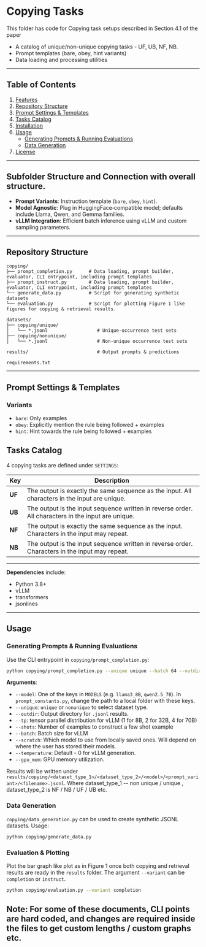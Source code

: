 # Copying Tasks

This folder has code for Copying task setups described in Section 4.1 of the paper

* A catalog of unique/non-unique copying tasks - UF, UB, NF, NB.
* Prompt templates (bare, obey, hint variants)
* Data loading and processing utilities

---

## Table of Contents

1. [Features](#features)
2. [Repository Structure](#repository-structure)
3. [Prompt Settings & Templates](#prompt-settings--templates)
4. [Tasks Catalog](#tasks-catalog)
5. [Installation](#installation)
6. [Usage](#usage)
   * [Generating Prompts & Running Evaluations](#generating-prompts--running-evaluations)
   * [Data Generation](#data-generation)
7. [License](#license)

---

## Subfolder Structure and Connection with overall structure.

* **Prompt Variants**: Instruction template (`bare`, `obey`, `hint`).
* **Model Agnostic**: Plug in HuggingFace‑compatible model; defaults include Llama, Qwen, and Gemma families.
* **vLLM Integration**: Efficient batch inference using vLLM and custom sampling parameters.

---

## Repository Structure

```text
copying/
├── prompt_completion.py      # Data loading, prompt builder, evaluator, CLI entrypoint, including prompt templates
├── prompt_instruct.py        # Data loading, prompt builder, evaluator, CLI entrypoint, including prompt templates
└── generate_data.py          # Script for generating synthetic datasets
└── evaluation.py             # Script for plotting Figure 1 like figures for copying & retrieval results.

datasets/
├── copying/unique/
│   └── *.jsonl                  # Unique‐occurrence test sets
├── copying/nonunique/
│   └── *.jsonl                  # Non‑unique occurrence test sets

results/                         # Output prompts & predictions

requirements.txt
```

---

## Prompt Settings & Templates

### Variants

* `bare`: Only examples
* `obey`: Explicitly mention the rule being followed + examples
* `hint`: Hint towards the rule being followed + examples

## Tasks Catalog

4 copying tasks are defined under `SETTINGS`:

| Key         | Description                                                    | 
| ----------- | ---------------------------------------------------------------------- |
| **UF**      | The output is exactly the same sequence as the input. All characters in the input are unique. |
| **UB**      | The output is the input sequence written in reverse order. All characters in the input are unique. |
| **NF** | The output is exactly the same sequence as the input. Characters in the input may repeat. |
| **NB** | The output is the input sequence written in reverse order. Characters in the input may repeat. |

---

**Dependencies** include:

* Python 3.8+
* vLLM
* transformers
* jsonlines

---

## Usage

### Generating Prompts & Running Evaluations

Use the CLI entrypoint in `copying/prompt_completion.py`:

```bash
python copying/prompt_completion.py --unique unique --batch 64 --outdir results --model llama3_8B
```
**Arguments**:

* `--model`: One of the keys in `MODELS` (e.g. `llama3_8B`, `qwen2.5_7B`). In `prompt_constants.py`, change the path to a local folder with these keys.
* `--unique`: `unique` or `nonunique` to select dataset type.
* `--outdir`: Output directory for `.jsonl` results.
* `--tp`: tensor parallel distribution for vLLM (1 for 8B, 2 for 32B, 4 for 70B)
* `--shots`: Number of examples to construct a few shot example
* `--batch`: Batch size for vLLM 
* `--scratch`: Which model to use from locally saved ones. Will depend on where the user has stored their models. 
* `--temperature`: Default - 0 for vLLM generation.
* `--gpu_mem`: GPU memory utilization.

Results will be written under `results/copying/<dataset_type_1>/<dataset_type_2>/<model>/<prompt_variant>/<filename>.jsonl`.
Where dataset_type_1 -- non unique / unique , dataset_type_2 is NF / NB / UF / UB etc. 


### Data Generation

 `copying/data_generation.py` can be used to create synthetic JSONL datasets. Usage:

```bash
python copying/generate_data.py
```

### Evaluation & Plotting 

Plot the bar graph like plot as in Figure 1 once both copying and retrieval results are ready in the `results` folder. The argument `--variant` can be `completion` or `instruct`.
```bash
python copying/evaluation.py --variant completion
```

Note: For some of these documents, CLI points are hard coded, and changes are required inside the files to get custom lengths / custom graphs etc. 
---
